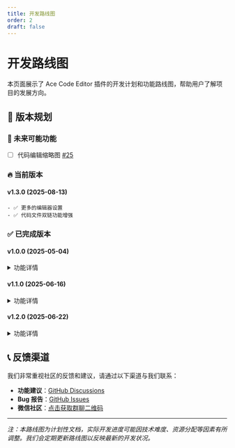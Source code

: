 ```yaml
---
title: 开发路线图
order: 2
draft: false
---
```


# 开发路线图

本页面展示了 Ace Code Editor 插件的开发计划和功能路线图，帮助用户了解项目的发展方向。

## 📅 版本规划

### 🚀 未来可能功能

- [ ] 代码编辑缩略图 [#25](https://github.com/RavenHogWarts/obsidian-ace-code-editor/issues/25)

### 🔥 当前版本

#### v1.3.0 (2025-08-13)

```
- ✅ 更多的编辑器设置
- ✅ 代码文件双链功能增强
```

### ✅ 已完成版本

#### v1.0.0 (2025-05-04)
<details>
<summary>功能详情</summary>

```
- ✅ 基础代码编辑功能
- ✅ 120+ 种语言语法高亮
- ✅ 多种文件格式支持
- ✅ 基础主题适配
- ✅ 快捷键支持
- ✅ 文件保存和加载
```

</details>

#### v1.1.0 (2025-06-16)
<details>
<summary>功能详情</summary>

```
- ✅ 插件上架
- ✅ 重构 ACE 模块加载
- ✅ 优化文件内容处理
- ✅ 代码嵌入视图
- ✅ 支持移动端使用
```

</details>

#### v1.2.0 (2025-06-22)
<details>
<summary>功能详情</summary>

```
- ✅ 内容变化自动保存
- ✅ 多平台字体检测加载
- ✅ 编辑器撤销管理优化
- ✅ 鼠标缩放字体大小
```

</details>

## 📞 反馈渠道

我们非常重视社区的反馈和建议，请通过以下渠道与我们联系：

- **功能建议**：[GitHub Discussions](https://github.com/RavenHogWarts/obsidian-ace-code-editor/discussions)
- **Bug 报告**：[GitHub Issues](https://github.com/RavenHogWarts/obsidian-ace-code-editor/issues)
- **微信社区**：[点击获取群聊二维码](http://qrcode.ravenhogwarts.top/obsidian)

---

*注：本路线图为计划性文档，实际开发进度可能因技术难度、资源分配等因素有所调整。我们会定期更新路线图以反映最新的开发状况。*